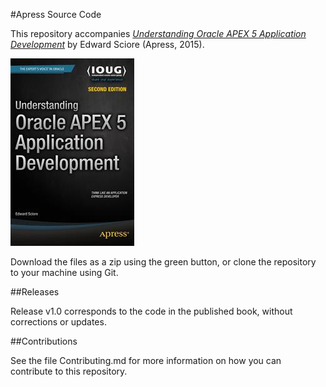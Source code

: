 #Apress Source Code

This repository accompanies [*Understanding Oracle APEX 5 Application Development*](http://www.apress.com/9781484209905) by Edward Sciore (Apress, 2015).

![Cover image](9781484209905.jpg)

Download the files as a zip using the green button, or clone the repository to your machine using Git.

##Releases

Release v1.0 corresponds to the code in the published book, without corrections or updates.

##Contributions

See the file Contributing.md for more information on how you can contribute to this repository.
